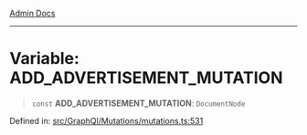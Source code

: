 [Admin Docs](/)

***

# Variable: ADD\_ADVERTISEMENT\_MUTATION

> `const` **ADD\_ADVERTISEMENT\_MUTATION**: `DocumentNode`

Defined in: [src/GraphQl/Mutations/mutations.ts:531](https://github.com/PalisadoesFoundation/talawa-admin/blob/main/src/GraphQl/Mutations/mutations.ts#L531)
